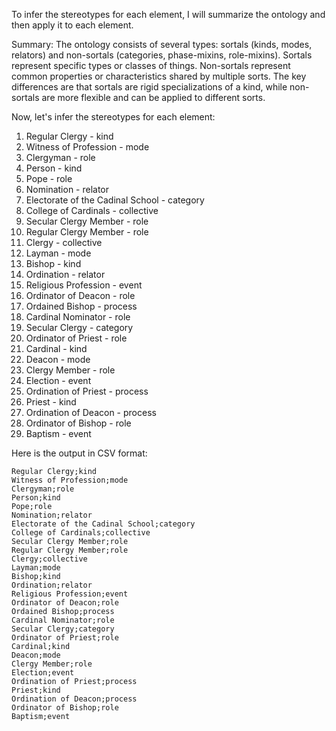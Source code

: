 To infer the stereotypes for each element, I will summarize the ontology and then apply it to each element.

Summary:
The ontology consists of several types: sortals (kinds, modes, relators) and non-sortals (categories, phase-mixins, role-mixins). Sortals represent specific types or classes of things. Non-sortals represent common properties or characteristics shared by multiple sorts. The key differences are that sortals are rigid specializations of a kind, while non-sortals are more flexible and can be applied to different sorts.

Now, let's infer the stereotypes for each element:

1. Regular Clergy - kind
2. Witness of Profession - mode
3. Clergyman - role
4. Person - kind
5. Pope - role
6. Nomination - relator
7. Electorate of the Cadinal School - category
8. College of Cardinals - collective
9. Secular Clergy Member - role
10. Regular Clergy Member - role
11. Clergy - collective
12. Layman - mode
13. Bishop - kind
14. Ordination - relator
15. Religious Profession - event
16. Ordinator of Deacon - role
17. Ordained Bishop - process
18. Cardinal Nominator - role
19. Secular Clergy - category
20. Ordinator of Priest - role
21. Cardinal - kind
22. Deacon - mode
23. Clergy Member - role
24. Election - event
25. Ordination of Priest - process
26. Priest - kind
27. Ordination of Deacon - process
28. Ordinator of Bishop - role
29. Baptism - event

Here is the output in CSV format:

```
Regular Clergy;kind
Witness of Profession;mode
Clergyman;role
Person;kind
Pope;role
Nomination;relator
Electorate of the Cadinal School;category
College of Cardinals;collective
Secular Clergy Member;role
Regular Clergy Member;role
Clergy;collective
Layman;mode
Bishop;kind
Ordination;relator
Religious Profession;event
Ordinator of Deacon;role
Ordained Bishop;process
Cardinal Nominator;role
Secular Clergy;category
Ordinator of Priest;role
Cardinal;kind
Deacon;mode
Clergy Member;role
Election;event
Ordination of Priest;process
Priest;kind
Ordination of Deacon;process
Ordinator of Bishop;role
Baptism;event
```